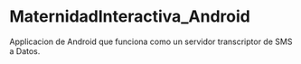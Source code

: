 MaternidadInteractiva_Android
=============================

Applicacion de Android que funciona como un servidor transcriptor de SMS a Datos.
